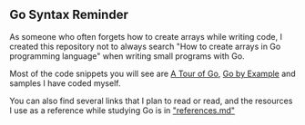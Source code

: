 ## Go Syntax Reminder

As someone who often forgets how to create arrays while writing code,
I created this repository not to always search "How to create arrays in Go programming language" when writing small programs with Go.

Most of the code snippets you will see are [A Tour of Go](https://tour.golang.org/welcome/1), [Go by Example](https://gobyexample.com/) and samples I have coded myself.

You can also find several links that I plan to read or read, and the resources I use as a reference while studying Go is in ["references.md"](https://github.com/ozbekburak/go-syntax-reminder/blob/master/references.md)

